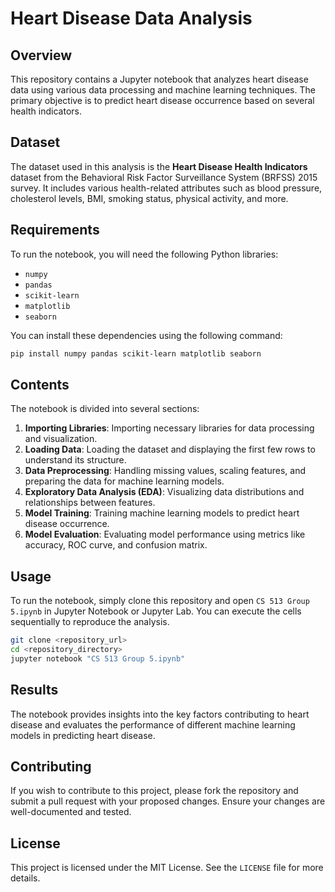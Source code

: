 # Heart Disease Data Analysis

## Overview

This repository contains a Jupyter notebook that analyzes heart disease data using various data processing and machine learning techniques. The primary objective is to predict heart disease occurrence based on several health indicators.

## Dataset

The dataset used in this analysis is the **Heart Disease Health Indicators** dataset from the Behavioral Risk Factor Surveillance System (BRFSS) 2015 survey. It includes various health-related attributes such as blood pressure, cholesterol levels, BMI, smoking status, physical activity, and more.

## Requirements

To run the notebook, you will need the following Python libraries:

- `numpy`
- `pandas`
- `scikit-learn`
- `matplotlib`
- `seaborn`

You can install these dependencies using the following command:

```bash
pip install numpy pandas scikit-learn matplotlib seaborn
```

## Contents

The notebook is divided into several sections:

1. **Importing Libraries**: Importing necessary libraries for data processing and visualization.
2. **Loading Data**: Loading the dataset and displaying the first few rows to understand its structure.
3. **Data Preprocessing**: Handling missing values, scaling features, and preparing the data for machine learning models.
4. **Exploratory Data Analysis (EDA)**: Visualizing data distributions and relationships between features.
5. **Model Training**: Training machine learning models to predict heart disease occurrence.
6. **Model Evaluation**: Evaluating model performance using metrics like accuracy, ROC curve, and confusion matrix.

## Usage

To run the notebook, simply clone this repository and open `CS 513 Group 5.ipynb` in Jupyter Notebook or Jupyter Lab. You can execute the cells sequentially to reproduce the analysis.

```bash
git clone <repository_url>
cd <repository_directory>
jupyter notebook "CS 513 Group 5.ipynb"
```

## Results

The notebook provides insights into the key factors contributing to heart disease and evaluates the performance of different machine learning models in predicting heart disease.

## Contributing

If you wish to contribute to this project, please fork the repository and submit a pull request with your proposed changes. Ensure your changes are well-documented and tested.

## License

This project is licensed under the MIT License. See the `LICENSE` file for more details.
